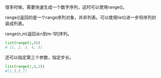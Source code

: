 
很多时候，需要快速生成一个数字序列，这时可以使用range()。

range()返回的是一个range序列对象，并非列表。可以使用list()进一步将序列封装成列表。

range(n,m)返回从n到m-1的序列。

```Python
list(range(1,6))
# [1, 2, 3, 4, 5]
```

还可以指定第三个参数，指定步长。

```Python
list(range(1,9,2))
#[1,3,5,7]
```